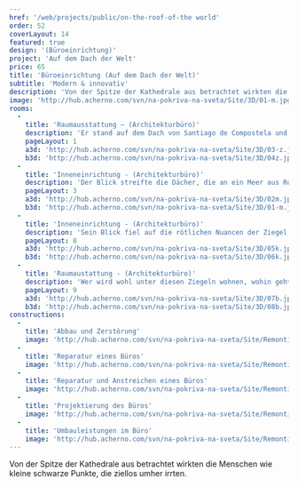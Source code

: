 ```yaml
---
href: '/web/projects/public/on-the-roof-of-the world' 
order: 52
coverLayout: 14
featured: true
design: '(Büroeinrichtung)'
project: 'Auf dem Dach der Welt'
price: 65
title: 'Büroeinrichtung (Auf dem Dach der Welt)'
subtitle: 'Modern & innovativ'
description: 'Von der Spitze der Kathedrale aus betrachtet wirkten die Menschen wie kleine schwarze Punkte, die ziellos umher irrten. Der Blick streifte die Dächer, die an ein Meer aus Rotalgen erinnerte, das sich leicht wogend immer wieder aufeinander zu und voreinander weg bewegte. '
image: 'http://hub.acherno.com/svn/na-pokriva-na-sveta/Site/3D/01-m.jpg'
rooms:
  -
    title: 'Raumausstattung – (Architekturbüro)'
    description: 'Er stand auf dem Dach von Santiago de Compostela und blickte auf die kleine Welt unter seinen Füßen.'
    pageLayout: 1
    a3d: 'http://hub.acherno.com/svn/na-pokriva-na-sveta/Site/3D/03-z.jpg'
    b3d: 'http://hub.acherno.com/svn/na-pokriva-na-sveta/Site/3D/04z.jpg'
  -
    title: 'Inneneinrichtung - (Architekturbüro)'
    description: 'Der Blick streifte die Dächer, die an ein Meer aus Rotalgen erinnerte, das sich leicht wogend immer wieder aufeinander zu und voreinander weg bewegte. '
    pageLayout: 3
    a3d: 'http://hub.acherno.com/svn/na-pokriva-na-sveta/Site/3D/02m.jpg'
    b3d: 'http://hub.acherno.com/svn/na-pokriva-na-sveta/Site/3D/01-m.jpg'
  -
    title: 'Inneneinrichtung - (Architekturbüro)'
    description: 'Sein Blick fiel auf die rötlichen Nuancen der Ziegel, deren Farbtöne von dunklem Karmin, über Cinober bis zu einem leichten Orange reichten. Wer wird wohl unter diesen Ziegeln wohnen, wohin geht er und kennt er den Blick von oben?'
    pageLayout: 8
    a3d: 'http://hub.acherno.com/svn/na-pokriva-na-sveta/Site/3D/05k.jpg'
    b3d: 'http://hub.acherno.com/svn/na-pokriva-na-sveta/Site/3D/06k.jpg'
  -
    title: 'Raumaustattung - (Architekturbüro)'
    description: 'Wer wird wohl unter diesen Ziegeln wohnen, wohin geht er und kennt er den Blick von oben?'
    pageLayout: 9
    a3d: 'http://hub.acherno.com/svn/na-pokriva-na-sveta/Site/3D/07b.jpg'
    b3d: 'http://hub.acherno.com/svn/na-pokriva-na-sveta/Site/3D/08b.jpg'
constructions:
  - 
    title: 'Abbau und Zerstörung'
    image: 'http://hub.acherno.com/svn/na-pokriva-na-sveta/Site/Remonti/IMG_6147.JPG'
  - 
    title: 'Reparatur eines Büros'
    image: 'http://hub.acherno.com/svn/na-pokriva-na-sveta/Site/Remonti/IMG_6152.JPG'
  - 
    title: 'Reparatur und Anstreichen eines Büros'
    image: 'http://hub.acherno.com/svn/na-pokriva-na-sveta/Site/Remonti/IMG_6153.JPG'
  - 
    title: 'Projektierung des Büros'
    image: 'http://hub.acherno.com/svn/na-pokriva-na-sveta/Site/Remonti/IMG_6155.JPG'
  - 
    title: 'Umbauleistungen im Büro'
    image: 'http://hub.acherno.com/svn/na-pokriva-na-sveta/Site/Remonti/IMG_6157.JPG'
---
```

Von der Spitze der Kathedrale aus betrachtet wirkten die Menschen wie kleine schwarze Punkte, die ziellos umher irrten.